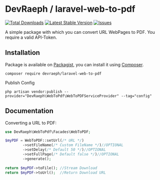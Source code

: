# DevRaeph / laravel-web-to-pdf
[![Total Downloads]](https://packagist.org/packages/devraeph/laravel-web-to-pdf)
[![Latest Stable Version]](https://packagist.org/packages/devraeph/laravel-web-to-pdf)
[![Issues]](https://github.com/DevRaeph/laravel-web-to-pdf/issues)

A simple package with which you can convert URL WebPages to PDF.
You require a valid API-Token.

## Installation

Package is available on [Packagist](https://packagist.org/packages/devraeph/laravel-web-to-pdf),
you can install it using [Composer](https://getcomposer.org).

```shell
composer require devraeph/laravel-web-to-pdf
```

Publish Config
```shell
php artisan vendor:publish --provider="DevRaeph\WebToPdf\WebToPDFServiceProvider" --tag="config"
```
## Documentation

Converting a URL to PDF:<br>
```php
use DevRaeph\WebToPdf\Facades\WebToPDF;

$myPDF = WebToPDF::setUrl(/* URL */)
        ->setFileName(/* Custom FileName */)//OPTIONAL
        ->setDelay(/* Default 50 */)//OPTIONAL
        ->setFullPage(/* Default false */)//OPTIONAL
        ->generate();      
        
return $myPDF->toFile(); //Stream Download
return $myPDF->toUrl();  //Return Download URL
```



[Total Downloads]: https://img.shields.io/packagist/dt/devraeph/laravel-web-to-pdf
[Latest Stable Version]: https://img.shields.io/packagist/v/devraeph/laravel-web-to-pdf
[Issues]: https://img.shields.io/github/issues/DevRaeph/laravel-web-to-pdf
